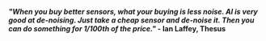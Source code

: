 

***"When you buy better sensors, what your buying is less noise. AI is very good at de-noising. Just take a cheap sensor and de-noise it. Then you can do something for 1/100th of the price."* - Ian Laffey, Thesus**
